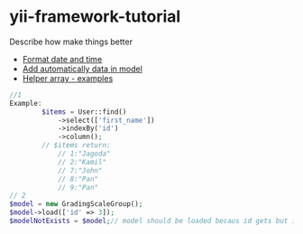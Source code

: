 # yii-framework-tutorial
Describe how make things better

* [Format date and time](/docs/dateFormat.md)
* [Add automatically data in model](/docs/modelFilledCustomData.md)
* [Helper array - examples](/docs/helperExamples.md)

```php
//1
Example:
        $items = User::find()
            ->select(['first_name'])
            ->indexBy('id')
            ->column();
        // $items return:
            // 1:"Jagoda"
            // 2:"Kamil"
            // 7:"John"
            // 8:"Pan"
            // 9:"Pan"
// 2
$model = new GradingScaleGroup();
$model->load(['id' => 3]);
$modelNotExists = $model;// model should be loaded becaus id gets but it doesn't exists

```
